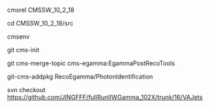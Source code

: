 cmsrel CMSSW_10_2_18

cd CMSSW_10_2_18/src

cmsenv

git cms-init

git cms-merge-topic cms-egamma:EgammaPostRecoTools

git-cms-addpkg RecoEgamma/PhotonIdentification

svn checkout https://github.com/JINGFFF/fullRunIIWGamma_102X/trunk/16/VAJets

